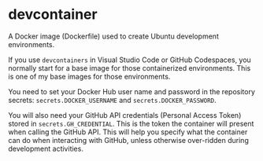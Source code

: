 # devcontainer

A Docker image (Dockerfile) used to create Ubuntu development environments.

If you use `devcontainers` in Visual Studio Code or GitHub Codespaces, you normally start for a base image for those containerized environments. This is one of my base images for those environments.

You need to set your Docker Hub user name and password in the repository secrets: `secrets.DOCKER_USERNAME` and `secrets.DOCKER_PASSWORD`.

You will also need your GitHub API credentials (Personal Access Token) stored in `secrets.GH_CREDENTIAL`. This is the token the container will present when calling the GitHub API. This will help you specify what the container can do when interacting with GitHub, unless otherwise over-ridden during development activities.